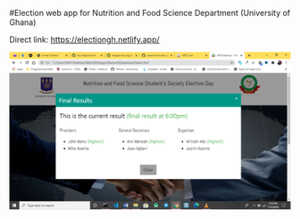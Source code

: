 #Election web app for Nutrition and Food Science Department (University of Ghana)

Direct link: https://electiongh.netlify.app/

![alt text](https://github.com/Samjay1/images/blob/master/election.png) 
